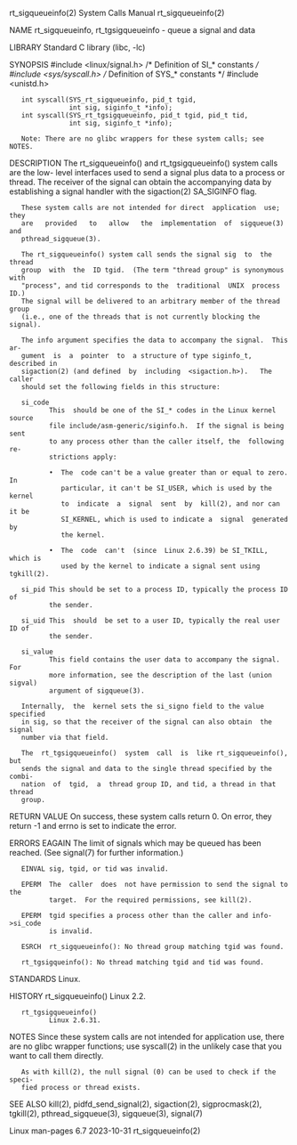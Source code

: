 rt_sigqueueinfo(2)            System Calls Manual           rt_sigqueueinfo(2)

NAME
       rt_sigqueueinfo, rt_tgsigqueueinfo - queue a signal and data

LIBRARY
       Standard C library (libc, -lc)

SYNOPSIS
       #include <linux/signal.h>     /* Definition of SI_* constants */
       #include <sys/syscall.h>      /* Definition of SYS_* constants */
       #include <unistd.h>

       int syscall(SYS_rt_sigqueueinfo, pid_t tgid,
                   int sig, siginfo_t *info);
       int syscall(SYS_rt_tgsigqueueinfo, pid_t tgid, pid_t tid,
                   int sig, siginfo_t *info);

       Note: There are no glibc wrappers for these system calls; see NOTES.

DESCRIPTION
       The rt_sigqueueinfo() and rt_tgsigqueueinfo() system calls are the low-
       level  interfaces  used  to  send  a  signal  plus data to a process or
       thread.  The receiver of the signal can obtain the accompanying data by
       establishing a signal handler with the sigaction(2) SA_SIGINFO flag.

       These system calls are not intended for direct  application  use;  they
       are   provided   to   allow   the  implementation  of  sigqueue(3)  and
       pthread_sigqueue(3).

       The rt_sigqueueinfo() system call sends the signal sig  to  the  thread
       group  with  the  ID tgid.  (The term "thread group" is synonymous with
       "process", and tid corresponds to the  traditional  UNIX  process  ID.)
       The signal will be delivered to an arbitrary member of the thread group
       (i.e., one of the threads that is not currently blocking the signal).

       The info argument specifies the data to accompany the signal.  This ar‐
       gument  is  a  pointer  to  a structure of type siginfo_t, described in
       sigaction(2) (and defined  by  including  <sigaction.h>).   The  caller
       should set the following fields in this structure:

       si_code
              This  should be one of the SI_* codes in the Linux kernel source
              file include/asm-generic/siginfo.h.  If the signal is being sent
              to any process other than the caller itself, the  following  re‐
              strictions apply:

              •  The  code can't be a value greater than or equal to zero.  In
                 particular, it can't be SI_USER, which is used by the  kernel
                 to  indicate  a  signal  sent  by  kill(2), and nor can it be
                 SI_KERNEL, which is used to indicate a  signal  generated  by
                 the kernel.

              •  The  code  can't  (since  Linux 2.6.39) be SI_TKILL, which is
                 used by the kernel to indicate a signal sent using tgkill(2).

       si_pid This should be set to a process ID, typically the process ID  of
              the sender.

       si_uid This  should  be set to a user ID, typically the real user ID of
              the sender.

       si_value
              This field contains the user data to accompany the signal.   For
              more information, see the description of the last (union sigval)
              argument of sigqueue(3).

       Internally,  the  kernel sets the si_signo field to the value specified
       in sig, so that the receiver of the signal can also obtain  the  signal
       number via that field.

       The  rt_tgsigqueueinfo()  system  call  is  like rt_sigqueueinfo(), but
       sends the signal and data to the single thread specified by the  combi‐
       nation  of  tgid,  a  thread group ID, and tid, a thread in that thread
       group.

RETURN VALUE
       On success, these system calls return 0.  On error, they return -1  and
       errno is set to indicate the error.

ERRORS
       EAGAIN The limit of signals which may be queued has been reached.  (See
              signal(7) for further information.)

       EINVAL sig, tgid, or tid was invalid.

       EPERM  The  caller  does  not have permission to send the signal to the
              target.  For the required permissions, see kill(2).

       EPERM  tgid specifies a process other than the caller and info->si_code
              is invalid.

       ESRCH  rt_sigqueueinfo(): No thread group matching tgid was found.

       rt_tgsigqueinfo(): No thread matching tgid and tid was found.

STANDARDS
       Linux.

HISTORY
       rt_sigqueueinfo()
              Linux 2.2.

       rt_tgsigqueueinfo()
              Linux 2.6.31.

NOTES
       Since these system calls are not intended for  application  use,  there
       are  no  glibc  wrapper  functions; use syscall(2) in the unlikely case
       that you want to call them directly.

       As with kill(2), the null signal (0) can be used to check if the speci‐
       fied process or thread exists.

SEE ALSO
       kill(2), pidfd_send_signal(2), sigaction(2), sigprocmask(2), tgkill(2),
       pthread_sigqueue(3), sigqueue(3), signal(7)

Linux man-pages 6.7               2023-10-31                rt_sigqueueinfo(2)
